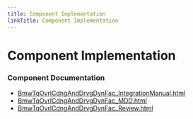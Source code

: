 ```yaml
---
title: Component Implementation
linkTitle: Component Implementation
---
```


# Component Implementation
### Component Documentation

- [BmwTqOvrlCdngAndDrvgDynFac_IntegrationManual.html](doc/BmwTqOvrlCdngAndDrvgDynFac_IntegrationManual.html)
- [BmwTqOvrlCdngAndDrvgDynFac_MDD.html](doc/BmwTqOvrlCdngAndDrvgDynFac_MDD.html)
- [BmwTqOvrlCdngAndDrvgDynFac_Review.html](doc/BmwTqOvrlCdngAndDrvgDynFac_Review.html)

